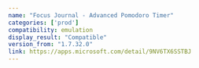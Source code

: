 ```yaml
---
name: "Focus Journal - Advanced Pomodoro Timer"
categories: ['prod']
compatibility: emulation
display_result: "Compatible"
version_from: "1.7.32.0"
link: https://apps.microsoft.com/detail/9NV6TX6SSTBJ
---
```


